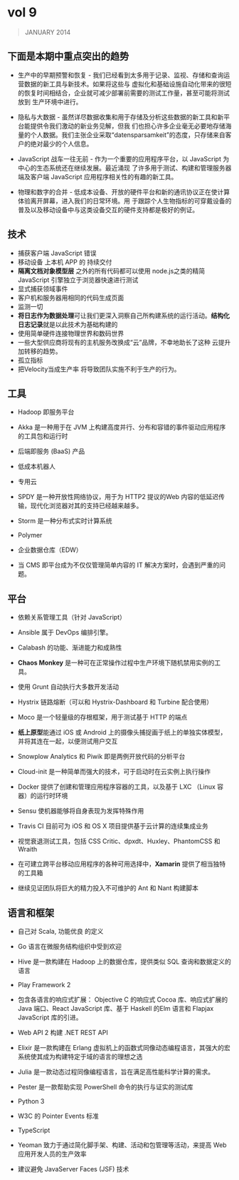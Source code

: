 # vol 9

>JANUARY 2014

## 下面是本期中重点突出的趋势

- 生产中的早期预警和恢复 - 我们已经看到太多用于记录、监视、存储和查询运营数据的新工具与新技术。如果将这些与
  虚拟化和基础设施自动化带来的很短的恢复时间相结合，企业就可减少部署前需要的测试工作量，甚至可能将测试放到
  生产环境中进行。
- 隐私与大数据 - 虽然详尽数据收集和用于存储及分析这些数据的新工具和新平台能提供令我们激动的新业务见解，但我
  们也担心许多企业毫无必要地存储海量的个人数据。我们主张企业采取“datensparsamkeit”的态度，只存储来自客
  户的绝对最少的个人信息。

- JavaScript 战车一往无前 - 作为一个重要的应用程序平台，以 JavaScript 为中心的生态系统还在继续发展。最近涌现
  了许多用于测试、构建和管理服务器端及客户端 JavaScript 应用程序相关性的有趣的新工具。

- 物理和数字的合并 - 低成本设备、开放的硬件平台和新的通讯协议正在使计算体验离开屏幕，进入我们的日常环境。用
  于跟踪个人生物指标的可穿戴设备的普及以及移动设备中与这类设备交互的硬件支持都是极好的例证。



## 技术

- 捕获客户端 JavaScript 错误
- 移动设备 上本机 APP 的 持续交付
- **隔离文档对象模型层** 之外的所有代码都可以使用 node.js之类的精简 JavaScript 引擎独立于浏览器快速进行测试
- 显式捕获领域事件
- 客户机和服务器用相同的代码生成页面
- 监测一切
- **将日志作为数据处理**可让我们更深入洞察自己所构建系统的运行活动。**结构化日志记录**就是以此技术为基础构建的
- 使用简单硬件连接物理世界和数码世界
- 一些大型供应商将现有的主机服务改换成“云”品牌，不幸地助长了这种 云提升加转移的趋势。
- 孤立指标
- 把Velocity当成生产率 将导致团队实施不利于生产的行为。

## 工具

- Hadoop 即服务平台

- Akka 是一种用于在 JVM 上构建高度并行、分布和容错的事件驱动应用程序的工具包和运行时

- 后端即服务 (BaaS) 产品
- 低成本机器人
- 专用云

- SPDY 是一种开放性网络协议，用于为 HTTP2 提议的Web 内容的低延迟传输，现代化浏览器对其的支持已经越来越多。
- Storm 是一种分布式实时计算系统

- Polymer
- 企业数据仓库（EDW）
- 当 CMS 即平台成为不仅仅管理简单内容的 IT 解决方案时，会遇到严重的问题。

## 平台

- 依赖关系管理工具（针对 JavaScript）

- Ansible 属于 DevOps 编排引擎。

-  Calabash 的功能、渐进能力和成熟性

- **Chaos Monkey** 是一种可在正常操作过程中生产环境下随机禁用实例的工具。

- 使用 Grunt 自动执行大多数开发活动

- Hystrix 链路熔断（可以和 Hystrix-Dashboard 和 Turbine 配合使用）
- Moco 是一个轻量级的存根框架，用于测试基于 HTTP 的端点
- **纸上原型**能通过 iOS 或 Android 上的摄像头捕捉画于纸上的单独实体模型，并将其连在一起，以便测试用户交互

- Snowplow Analytics 和 Piwik 即是两例开放代码的分析平台
- Cloud-init 是一种简单而强大的技术，可于启动时在云实例上执行操作
- Docker 提供了创建和管理应用程序容器的工具，以及基于 LXC （Linux 容器）的运行时环境
- Sensu 使机器能够将自身表现为发挥特殊作用
- Travis CI 目前可为 iOS 和 OS X 项目提供基于云计算的连续集成业务
- 视觉衰退测试工具，包括 CSS Critic、dpxdt、Huxley、PhantomCSS 和 Wraith
- 在可建立跨平台移动应用程序的各种可用选择中，**Xamarin** 提供了相当独特的工具箱
- 继续见证团队将巨大的精力投入不可维护的 Ant 和 Nant 构建脚本

## 语言和框架

- 自己对 Scala, 功能优良 的定义
- Go 语言在微服务结构组织中受到欢迎
- Hive 是一款构建在 Hadoop 上的数据仓库，提供类似 SQL 查询和数据定义的语言
- Play Framework 2 
- 包含各语言的响应式扩展： Objective C 的响应式 Cocoa 库、响应式扩展的
  Java 端口、React JavaScript 库、基于 Haskell 的Elm 语言和 Flapjax JavaScript 库的引进。
- Web API 2 构建 .NET REST API 

- Elixir 是一款构建在 Erlang 虚拟机上的函数式同像动态编程语言，其强大的宏系统使其成为构建特定于域的语言的理想之选

- Julia 是一款动态过程同像编程语言，旨在满足高性能科学计算的需求。
- Pester 是一款帮助实现 PowerShell 命令的执行与证实的测试库
- Python 3 
- W3C 的 Pointer Events 标准
- TypeScript
- Yeoman 致力于通过简化脚手架、构建、活动和包管理等活动，来提高 Web 应用开发人员的生产效率
- 建议避免 JavaServer Faces (JSF) 技术